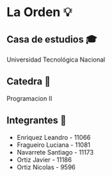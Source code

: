 # La Orden 💡

## Casa de estudios 🎓
Universidad Tecnológica Nacional

## Catedra 📓
Programacion II

## Integrantes 👤

- Enriquez Leandro - 11066 
- Fragueiro Luciana - 11081 
- Navarrete Santiago - 11173 
- Ortiz Javier - 11186 
- Ortiz Nicolas - 9596 

